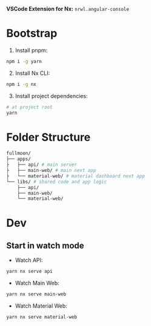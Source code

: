 __VSCode Extension for Nx:__ `nrwl.angular-console`

# Bootstrap

1. Install pnpm:

```bash
npm i -g yarn
```

2. Install Nx CLI:

```bash
npm i -g nx
```

3. Install project dependencies:

```bash
# at project root
yarn
```

# Folder Structure

```bash
fullmoon/
├── apps/
├   ├── api/ # main server
├   ├── main-web/ # main next app 
├   └── material-web/ # material dashboard next app
└── libs/ # shared code and app logic
    ├── api/
    ├── main-web/
    └── material-web/
```

# Dev

## Start in watch mode

- Watch API:

```bash
yarn nx serve api
```

- Watch Main Web:

```bash
yarn nx serve main-web
```

- Watch Material Web:

```bash
yarn nx serve material-web
```
